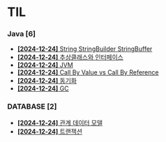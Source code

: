 # TIL
 
### Java [6]
- [**[2024-12-24]**  String StringBuilder StringBuffer](https://github.com/A-lass/TIL/blob/main/Java/String_StringBuilder_StringBuffer.md)
- [**[2024-12-24]**  추상클래스와 인터페이스](https://github.com/A-lass/TIL/blob/main/Java/추상클래스와_인터페이스.md)
- [**[2024-12-24]**  JVM](https://github.com/A-lass/TIL/blob/main/Java/JVM.md)
- [**[2024-12-24]**  Call By Value vs Call By Reference](https://github.com/A-lass/TIL/blob/main/Java/Call_By_Value_vs_Call_By_Reference.md)
- [**[2024-12-24]**  동기화](https://github.com/A-lass/TIL/blob/main/Java/동기화.md)
- [**[2024-12-24]**  GC](https://github.com/A-lass/TIL/blob/main/Java/GC.md)
### DATABASE [2]
- [**[2024-12-24]**  관계 데이터 모델](https://github.com/A-lass/TIL/blob/main/DATABASE/관계_데이터_모델.md)
- [**[2024-12-24]**  트랜잭션](https://github.com/A-lass/TIL/blob/main/DATABASE/트랜잭션.md)
